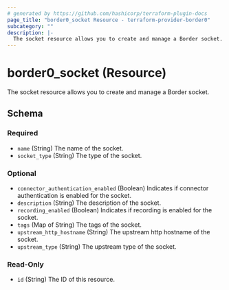 ```yaml
---
# generated by https://github.com/hashicorp/terraform-plugin-docs
page_title: "border0_socket Resource - terraform-provider-border0"
subcategory: ""
description: |-
  The socket resource allows you to create and manage a Border socket.
---
```


# border0_socket (Resource)

The socket resource allows you to create and manage a Border socket.



<!-- schema generated by tfplugindocs -->
## Schema

### Required

- `name` (String) The name of the socket.
- `socket_type` (String) The type of the socket.

### Optional

- `connector_authentication_enabled` (Boolean) Indicates if connector authentication is enabled for the socket.
- `description` (String) The description of the socket.
- `recording_enabled` (Boolean) Indicates if recording is enabled for the socket.
- `tags` (Map of String) The tags of the socket.
- `upstream_http_hostname` (String) The upstream http hostname of the socket.
- `upstream_type` (String) The upstream type of the socket.

### Read-Only

- `id` (String) The ID of this resource.
